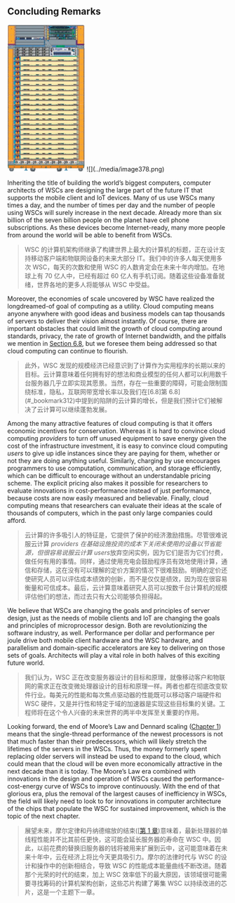 ## Concluding Remarks

<img src="../media/image377.jpeg" style="width:1.84157in;height:3.4811in" />
![](../media/image378.png)

Inheriting the title of building the world’s biggest computers, computer architects of WSCs are designing the large part of the future IT that supports the mobile client and IoT devices. Many of us use WSCs many times a day, and the number of times per day and the number of people using WSCs will surely increase in the next decade. Already more than six billion of the seven billion people on the planet have cell phone subscriptions. As these devices become Internet-ready, many more people from around the world will be able to benefit from WSCs.

> WSC 的计算机架构师继承了构建世界上最大的计算机的标题，正在设计支持移动客户端和物联网设备的未来大部分 IT。我们中的许多人每天使用多次 WSC，每天的次数和使用 WSC 的人数肯定会在未来十年内增加。在地球上有 70 亿人中，已经有超过 60 亿人有手机订阅。随着这些设备准备就绪，世界各地的更多人将能够从 WSC 中受益。

Moreover, the economies of scale uncovered by WSC have realized the longdreamed-of goal of computing as a utility. Cloud computing means anyone anywhere with good ideas and business models can tap thousands of servers to deliver their vision almost instantly. Of course, there are important obstacles that could limit the growth of cloud computing around standards, privacy, the rate of growth of Internet bandwidth, and the pitfalls we mention in [Section 6.8](#_bookmark312), but we foresee them being addressed so that cloud computing can continue to flourish.

> 此外，WSC 发现的规模经济已经意识到了计算作为实用程序的长期以来的目标。云计算意味着任何拥有好的想法和商业模型的任何人都可以利用数千台服务器几乎立即实现其愿景。当然，存在一些重要的障碍，可能会限制围绕标准，隐私，互联网带宽增长率以及我们在[6.8]第 6.8](#\_bookmark312)中提到的陷阱的云计算的增长，但是我们预计它们被解决了云计算可以继续蓬勃发展。

Among the many attractive features of cloud computing is that it offers economic incentives for conservation. Whereas it is hard to convince cloud computing _providers_ to turn off unused equipment to save energy given the cost of the infrastructure investment, it is easy to convince cloud computing _users_ to give up idle instances since they are paying for them, whether or not they are doing anything useful. Similarly, charging by use encourages programmers to use computation, communication, and storage efficiently, which can be difficult to encourage without an understandable pricing scheme. The explicit pricing also makes it possible for researchers to evaluate innovations in cost-performance instead of just performance, because costs are now easily measured and believable. Finally, cloud computing means that researchers can evaluate their ideas at the scale of thousands of computers, which in the past only large companies could afford.

> 云计算的许多吸引人的特征是，它提供了保护的经济激励措施。尽管很难说服云计算 *providers *在基础设施投资的成本下关闭未使用的设备以节省能源，但很容易说服云计算* users*放弃空闲实例，因为它们是否为它们付费，做任何有用的事情。同样，通过使用充电会鼓励程序员有效地使用计算，通信和存储，这在没有可以理解的定价方案的情况下很难鼓励。明确的定价还使研究人员可以评估成本绩效的创新，而不是仅仅是绩效，因为现在很容易衡量和可信成本。最后，云计算意味着研究人员可以按数千台计算机的规模评估他们的想法，而过去只有大公司能够负担得起。

We believe that WSCs are changing the goals and principles of server design, just as the needs of mobile clients and IoT are changing the goals and principles of microprocessor design. Both are revolutionizing the software industry, as well. Performance per dollar and performance per joule drive both mobile client hardware and the WSC hardware, and parallelism and domain-specific accelerators are key to delivering on those sets of goals. Architects will play a vital role in both halves of this exciting future world.

> 我们认为，WSC 正在改变服务器设计的目标和原理，就像移动客户和物联网的需求正在改变微处理器设计的目标和原理一样。两者也都在彻底改变软件行业。每美元的性能和每次焦点驱动器的性能既可以移动客户端硬件和 WSC 硬件，又是并行性和特定于域的加速器是实现这些目标集的关键。工程师将在这个令人兴奋的未来世界的两半中发挥至关重要的作用。

Looking forward, the end of Moore’s Law and Dennard scaling ([Chapter 1](#_bookmark2)) means that the single-thread performance of the newest processors is not that much faster than their predecessors, which will likely stretch the lifetimes of the servers in the WSCs. Thus, the money formerly spent replacing older servers will instead be used to expand to the cloud, which could mean that the cloud will be even more economically attractive in the next decade than it is today. The Moore’s Law era combined with innovations in the design and operation of WSCs caused the performance-cost-energy curve of WSCs to improve continuously. With the end of that glorious era, plus the removal of the largest causes of inefficiency in WSCs, the field will likely need to look to for innovations in computer architecture of the chips that populate the WSC for sustained improvement, which is the topic of the next chapter.

> 展望未来，摩尔定律和丹纳德缩放的结束([[第 1 章](#_bookmark2))意味着，最新处理器的单线程性能并不比其前任更快，这可能会延长服务器的寿命在 WSC 中。因此，以前花费的替换旧服务器的钱将被用来扩展到云中，这可能意味着在未来十年中，云在经济上将比今天更具吸引力。摩尔的法律时代与 WSC 的设计和操作中的创新相结合，导致 WSC 的性能成本能量曲线不断改进。随着那个光荣的时代的结束，加上 WSC 效率低下的最大原因，该领域很可能需要寻找筹码的计算机架构创新，这些芯片构建了筹集 WSC 以持续改进的芯片，这是一个主题下一章。
